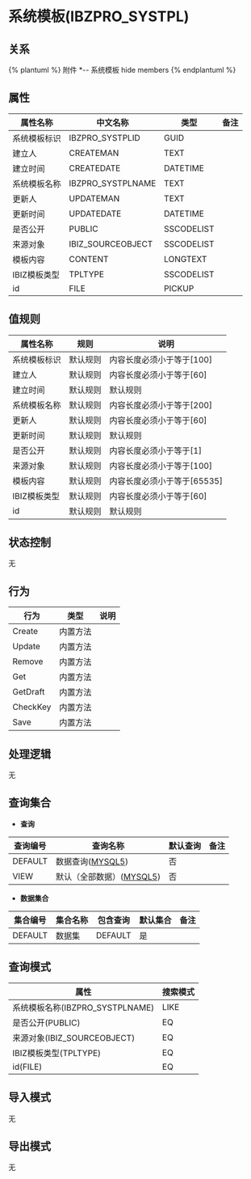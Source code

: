# 系统模板(IBZPRO_SYSTPL)

  

## 关系
{% plantuml %}
附件 *-- 系统模板 
hide members
{% endplantuml %}

## 属性

| 属性名称        |    中文名称    | 类型     |  备注  |
| --------   |------------| -----   |  -------- | 
|系统模板标识|IBZPRO_SYSTPLID|GUID|&nbsp;|
|建立人|CREATEMAN|TEXT|&nbsp;|
|建立时间|CREATEDATE|DATETIME|&nbsp;|
|系统模板名称|IBZPRO_SYSTPLNAME|TEXT|&nbsp;|
|更新人|UPDATEMAN|TEXT|&nbsp;|
|更新时间|UPDATEDATE|DATETIME|&nbsp;|
|是否公开|PUBLIC|SSCODELIST|&nbsp;|
|来源对象|IBIZ_SOURCEOBJECT|SSCODELIST|&nbsp;|
|模板内容|CONTENT|LONGTEXT|&nbsp;|
|IBIZ模板类型|TPLTYPE|SSCODELIST|&nbsp;|
|id|FILE|PICKUP|&nbsp;|

## 值规则
| 属性名称    | 规则    |  说明  |
| --------   |------------| ----- | 
|系统模板标识|默认规则|内容长度必须小于等于[100]|
|建立人|默认规则|内容长度必须小于等于[60]|
|建立时间|默认规则|默认规则|
|系统模板名称|默认规则|内容长度必须小于等于[200]|
|更新人|默认规则|内容长度必须小于等于[60]|
|更新时间|默认规则|默认规则|
|是否公开|默认规则|内容长度必须小于等于[1]|
|来源对象|默认规则|内容长度必须小于等于[100]|
|模板内容|默认规则|内容长度必须小于等于[65535]|
|IBIZ模板类型|默认规则|内容长度必须小于等于[60]|
|id|默认规则|默认规则|

## 状态控制

无


## 行为
| 行为    | 类型    |  说明  |
| --------   |------------| ----- | 
|Create|内置方法|&nbsp;|
|Update|内置方法|&nbsp;|
|Remove|内置方法|&nbsp;|
|Get|内置方法|&nbsp;|
|GetDraft|内置方法|&nbsp;|
|CheckKey|内置方法|&nbsp;|
|Save|内置方法|&nbsp;|

## 处理逻辑
无

## 查询集合

* **查询**

| 查询编号 | 查询名称       | 默认查询 |   备注|
| --------  | --------   | --------   | ----- |
|DEFAULT|数据查询([MYSQL5](../../appendix/query_MYSQL5.md#IBZProSysTpl_Default))|否|&nbsp;|
|VIEW|默认（全部数据）([MYSQL5](../../appendix/query_MYSQL5.md#IBZProSysTpl_View))|否|&nbsp;|

* **数据集合**

| 集合编号 | 集合名称   |  包含查询  | 默认集合 |   备注|
| --------  | --------   | -------- | --------   | ----- |
|DEFAULT|数据集|DEFAULT|是|&nbsp;|

## 查询模式
| 属性      |    搜索模式     |
| --------   |------------|
|系统模板名称(IBZPRO_SYSTPLNAME)|LIKE|
|是否公开(PUBLIC)|EQ|
|来源对象(IBIZ_SOURCEOBJECT)|EQ|
|IBIZ模板类型(TPLTYPE)|EQ|
|id(FILE)|EQ|

## 导入模式
无


## 导出模式
无
